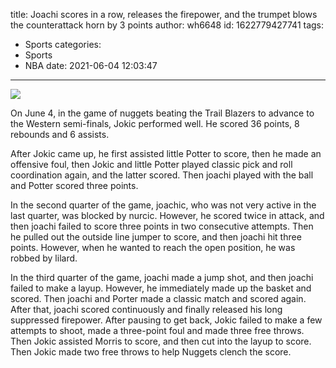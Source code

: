 title: Joachi scores in a row, releases the firepower, and the trumpet blows the counterattack horn by 3 points
author: wh6648
id: 1622779427741
tags: 
- Sports
categories: 
- Sports
- NBA
date: 2021-06-04 12:03:47
---
![](https://p8.itc.cn/q_70/images01/20210604/a374d7d96bfe4ced8b67c1dda544832d.jpeg)


On June 4, in the game of nuggets beating the Trail Blazers to advance to the Western semi-finals, Jokic performed well. He scored 36 points, 8 rebounds and 6 assists.

After Jokic came up, he first assisted little Potter to score, then he made an offensive foul, then Jokic and little Potter played classic pick and roll coordination again, and the latter scored. Then joachi played with the ball and Potter scored three points.

In the second quarter of the game, joachic, who was not very active in the last quarter, was blocked by nurcic. However, he scored twice in attack, and then joachi failed to score three points in two consecutive attempts. Then he pulled out the outside line jumper to score, and then joachi hit three points. However, when he wanted to reach the open position, he was robbed by lilard.

In the third quarter of the game, joachi made a jump shot, and then joachi failed to make a layup. However, he immediately made up the basket and scored. Then joachi and Porter made a classic match and scored again. After that, joachi scored continuously and finally released his long suppressed firepower. After pausing to get back, Jokic failed to make a few attempts to shoot, made a three-point foul and made three free throws. Then Jokic assisted Morris to score, and then cut into the layup to score. Then Jokic made two free throws to help Nuggets clench the score.

